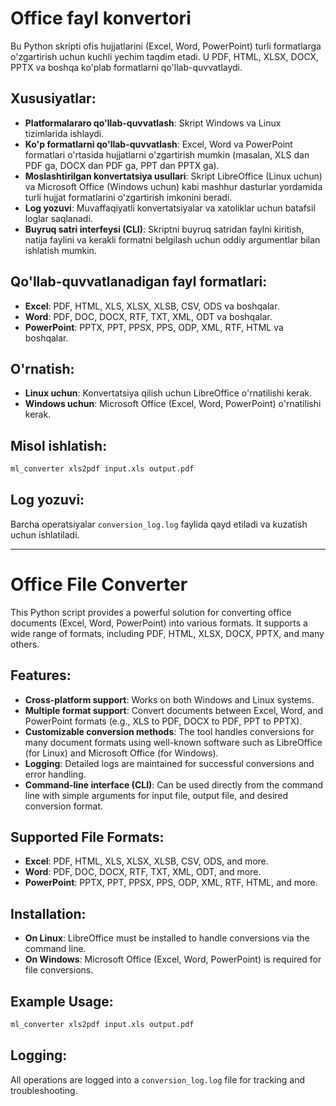 
# Office fayl konvertori

Bu Python skripti ofis hujjatlarini (Excel, Word, PowerPoint) turli formatlarga o'zgartirish uchun kuchli yechim taqdim etadi. U PDF, HTML, XLSX, DOCX, PPTX va boshqa ko'plab formatlarni qo'llab-quvvatlaydi.

## Xususiyatlar:
- **Platformalararo qo'llab-quvvatlash**: Skript Windows va Linux tizimlarida ishlaydi.
- **Ko'p formatlarni qo'llab-quvvatlash**: Excel, Word va PowerPoint formatlari o'rtasida hujjatlarni o'zgartirish mumkin (masalan, XLS dan PDF ga, DOCX dan PDF ga, PPT dan PPTX ga).
- **Moslashtirilgan konvertatsiya usullari**: Skript LibreOffice (Linux uchun) va Microsoft Office (Windows uchun) kabi mashhur dasturlar yordamida turli hujjat formatlarini o'zgartirish imkonini beradi.
- **Log yozuvi**: Muvaffaqiyatli konvertatsiyalar va xatoliklar uchun batafsil loglar saqlanadi.
- **Buyruq satri interfeysi (CLI)**: Skriptni buyruq satridan faylni kiritish, natija faylini va kerakli formatni belgilash uchun oddiy argumentlar bilan ishlatish mumkin.

## Qo'llab-quvvatlanadigan fayl formatlari:
- **Excel**: PDF, HTML, XLS, XLSX, XLSB, CSV, ODS va boshqalar.
- **Word**: PDF, DOC, DOCX, RTF, TXT, XML, ODT va boshqalar.
- **PowerPoint**: PPTX, PPT, PPSX, PPS, ODP, XML, RTF, HTML va boshqalar.

## O'rnatish:
- **Linux uchun**: Konvertatsiya qilish uchun LibreOffice o'rnatilishi kerak.
- **Windows uchun**: Microsoft Office (Excel, Word, PowerPoint) o'rnatilishi kerak.

## Misol ishlatish:
```bash
ml_converter xls2pdf input.xls output.pdf
```

## Log yozuvi:
Barcha operatsiyalar `conversion_log.log` faylida qayd etiladi va kuzatish uchun ishlatiladi.

---

# Office File Converter

This Python script provides a powerful solution for converting office documents (Excel, Word, PowerPoint) into various formats. It supports a wide range of formats, including PDF, HTML, XLSX, DOCX, PPTX, and many others.

## Features:
- **Cross-platform support**: Works on both Windows and Linux systems.
- **Multiple format support**: Convert documents between Excel, Word, and PowerPoint formats (e.g., XLS to PDF, DOCX to PDF, PPT to PPTX).
- **Customizable conversion methods**: The tool handles conversions for many document formats using well-known software such as LibreOffice (for Linux) and Microsoft Office (for Windows).
- **Logging**: Detailed logs are maintained for successful conversions and error handling.
- **Command-line interface (CLI)**: Can be used directly from the command line with simple arguments for input file, output file, and desired conversion format.

## Supported File Formats:
- **Excel**: PDF, HTML, XLS, XLSX, XLSB, CSV, ODS, and more.
- **Word**: PDF, DOC, DOCX, RTF, TXT, XML, ODT, and more.
- **PowerPoint**: PPTX, PPT, PPSX, PPS, ODP, XML, RTF, HTML, and more.

## Installation:
- **On Linux**: LibreOffice must be installed to handle conversions via the command line.
- **On Windows**: Microsoft Office (Excel, Word, PowerPoint) is required for file conversions.

## Example Usage:
```bash
ml_converter xls2pdf input.xls output.pdf
```

## Logging:
All operations are logged into a `conversion_log.log` file for tracking and troubleshooting.

